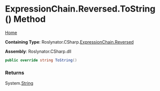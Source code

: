 # ExpressionChain\.Reversed\.ToString\(\) Method

[Home](../../../../../README.md)

**Containing Type**: Roslynator\.CSharp\.[ExpressionChain.Reversed](../README.md)

**Assembly**: Roslynator\.CSharp\.dll

```csharp
public override string ToString()
```

### Returns

System\.[String](https://docs.microsoft.com/en-us/dotnet/api/system.string)

